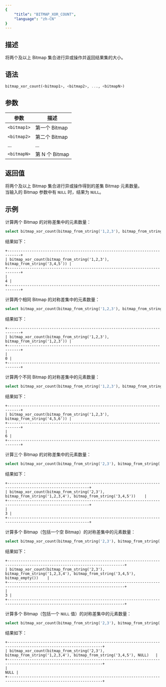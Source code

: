 ```yaml
---
{
    "title": "BITMAP_XOR_COUNT",
    "language": "zh-CN"
}
---
```


## 描述

将两个及以上 Bitmap 集合进行异或操作并返回结果集的大小。

## 语法

```sql
bitmap_xor_count(<bitmap1>, <bitmap2>, ..., <bitmapN>)
```

## 参数

| 参数          | 描述           |
|-------------|--------------|
| `<bitmap1>` | 第一个 Bitmap   |
| `<bitmap2>` | 第二个 Bitmap   |
| ...         | ...          |
| `<bitmapN>` | 第 N 个 Bitmap |

## 返回值

将两个及以上 Bitmap 集合进行异或操作得到的差集 Bitmap 元素数量。  
当输入的 Bitmap 参数中有 `NULL` 时，结果为 `NULL`。

## 示例

计算两个 Bitmap 的对称差集中的元素数量：

```sql
select bitmap_xor_count(bitmap_from_string('1,2,3'), bitmap_from_string('3,4,5'));
```

结果如下：

```text
+----------------------------------------------------------------------------+
| bitmap_xor_count(bitmap_from_string('1,2,3'), bitmap_from_string('3,4,5')) |
+----------------------------------------------------------------------------+
|                                                                          4 |
+----------------------------------------------------------------------------+
```

计算两个相同 Bitmap 的对称差集中的元素数量：

```sql
select bitmap_xor_count(bitmap_from_string('1,2,3'), bitmap_from_string('1,2,3'));
```

结果如下：

```text
+----------------------------------------------------------------------------+
| bitmap_xor_count(bitmap_from_string('1,2,3'), bitmap_from_string('1,2,3')) |
+----------------------------------------------------------------------------+
|                                                                          0 |
+----------------------------------------------------------------------------+
```

计算两个不同 Bitmap 的对称差集中的元素数量：

```sql
select bitmap_xor_count(bitmap_from_string('1,2,3'), bitmap_from_string('4,5,6'));
```

结果如下：

```text
+----------------------------------------------------------------------------+
| bitmap_xor_count(bitmap_from_string('1,2,3'), bitmap_from_string('4,5,6')) |
+----------------------------------------------------------------------------+
|                                                                          6 |
+----------------------------------------------------------------------------+
```

计算三个 Bitmap 的对称差集中的元素数量：

```sql
select bitmap_xor_count(bitmap_from_string('2,3'), bitmap_from_string('1,2,3,4'), bitmap_from_string('3,4,5'));
```

结果如下：

```text
+-----------------------------------------------------------------------------------------------------------+
| bitmap_xor_count(bitmap_from_string('2,3'), bitmap_from_string('1,2,3,4'), bitmap_from_string('3,4,5'))    |
+-----------------------------------------------------------------------------------------------------------+
|                                                                                                         3 |
+-----------------------------------------------------------------------------------------------------------+
```

计算多个 Bitmap（包括一个空 Bitmap）的对称差集中的元素数量：

```sql
select bitmap_xor_count(bitmap_from_string('2,3'), bitmap_from_string('1,2,3,4'), bitmap_from_string('3,4,5'), bitmap_empty());
```

结果如下：

```text
+---------------------------------------------------------------------------------------------------------------------------+
| bitmap_xor_count(bitmap_from_string('2,3'), bitmap_from_string('1,2,3,4'), bitmap_from_string('3,4,5'), bitmap_empty())    |
+---------------------------------------------------------------------------------------------------------------------------+
|                                                                                                                         3 |
+---------------------------------------------------------------------------------------------------------------------------+
```

计算多个 Bitmap（包括一个 `NULL` 值）的对称差集中的元素数量：

```sql
select bitmap_xor_count(bitmap_from_string('2,3'), bitmap_from_string('1,2,3,4'), bitmap_from_string('3,4,5'), NULL);
```

结果如下：

```text
+-----------------------------------------------------------------------------------------------------------------+
| bitmap_xor_count(bitmap_from_string('2,3'), bitmap_from_string('1,2,3,4'), bitmap_from_string('3,4,5'), NULL)   |
+-----------------------------------------------------------------------------------------------------------------+
|                                                                                                            NULL |
+-----------------------------------------------------------------------------------------------------------------+
```

